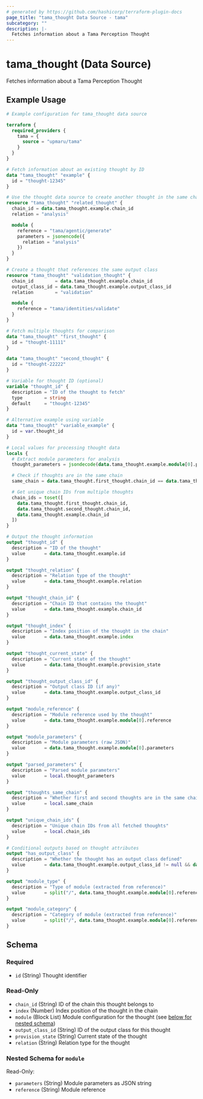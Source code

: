 ```yaml
---
# generated by https://github.com/hashicorp/terraform-plugin-docs
page_title: "tama_thought Data Source - tama"
subcategory: ""
description: |-
  Fetches information about a Tama Perception Thought
---
```


# tama_thought (Data Source)

Fetches information about a Tama Perception Thought

## Example Usage

```terraform
# Example configuration for tama_thought data source

terraform {
  required_providers {
    tama = {
      source = "upmaru/tama"
    }
  }
}

# Fetch information about an existing thought by ID
data "tama_thought" "example" {
  id = "thought-12345"
}

# Use the thought data source to create another thought in the same chain
resource "tama_thought" "related_thought" {
  chain_id = data.tama_thought.example.chain_id
  relation = "analysis"

  module {
    reference = "tama/agentic/generate"
    parameters = jsonencode({
      relation = "analysis"
    })
  }
}

# Create a thought that references the same output class
resource "tama_thought" "validation_thought" {
  chain_id        = data.tama_thought.example.chain_id
  output_class_id = data.tama_thought.example.output_class_id
  relation        = "validation"

  module {
    reference = "tama/identities/validate"
  }
}

# Fetch multiple thoughts for comparison
data "tama_thought" "first_thought" {
  id = "thought-11111"
}

data "tama_thought" "second_thought" {
  id = "thought-22222"
}

# Variable for thought ID (optional)
variable "thought_id" {
  description = "ID of the thought to fetch"
  type        = string
  default     = "thought-12345"
}

# Alternative example using variable
data "tama_thought" "variable_example" {
  id = var.thought_id
}

# Local values for processing thought data
locals {
  # Extract module parameters for analysis
  thought_parameters = jsondecode(data.tama_thought.example.module[0].parameters)

  # Check if thoughts are in the same chain
  same_chain = data.tama_thought.first_thought.chain_id == data.tama_thought.second_thought.chain_id

  # Get unique chain IDs from multiple thoughts
  chain_ids = toset([
    data.tama_thought.first_thought.chain_id,
    data.tama_thought.second_thought.chain_id,
    data.tama_thought.example.chain_id
  ])
}

# Output the thought information
output "thought_id" {
  description = "ID of the thought"
  value       = data.tama_thought.example.id
}

output "thought_relation" {
  description = "Relation type of the thought"
  value       = data.tama_thought.example.relation
}

output "thought_chain_id" {
  description = "Chain ID that contains the thought"
  value       = data.tama_thought.example.chain_id
}

output "thought_index" {
  description = "Index position of the thought in the chain"
  value       = data.tama_thought.example.index
}

output "thought_current_state" {
  description = "Current state of the thought"
  value       = data.tama_thought.example.provision_state
}

output "thought_output_class_id" {
  description = "Output class ID (if any)"
  value       = data.tama_thought.example.output_class_id
}

output "module_reference" {
  description = "Module reference used by the thought"
  value       = data.tama_thought.example.module[0].reference
}

output "module_parameters" {
  description = "Module parameters (raw JSON)"
  value       = data.tama_thought.example.module[0].parameters
}

output "parsed_parameters" {
  description = "Parsed module parameters"
  value       = local.thought_parameters
}

output "thoughts_same_chain" {
  description = "Whether first and second thoughts are in the same chain"
  value       = local.same_chain
}

output "unique_chain_ids" {
  description = "Unique chain IDs from all fetched thoughts"
  value       = local.chain_ids
}

# Conditional outputs based on thought attributes
output "has_output_class" {
  description = "Whether the thought has an output class defined"
  value       = data.tama_thought.example.output_class_id != null && data.tama_thought.example.output_class_id != ""
}

output "module_type" {
  description = "Type of module (extracted from reference)"
  value       = split("/", data.tama_thought.example.module[0].reference)[1]
}

output "module_category" {
  description = "Category of module (extracted from reference)"
  value       = split("/", data.tama_thought.example.module[0].reference)[0]
}
```

<!-- schema generated by tfplugindocs -->
## Schema

### Required

- `id` (String) Thought identifier

### Read-Only

- `chain_id` (String) ID of the chain this thought belongs to
- `index` (Number) Index position of the thought in the chain
- `module` (Block List) Module configuration for the thought (see [below for nested schema](#nestedblock--module))
- `output_class_id` (String) ID of the output class for this thought
- `provision_state` (String) Current state of the thought
- `relation` (String) Relation type for the thought

<a id="nestedblock--module"></a>
### Nested Schema for `module`

Read-Only:

- `parameters` (String) Module parameters as JSON string
- `reference` (String) Module reference
